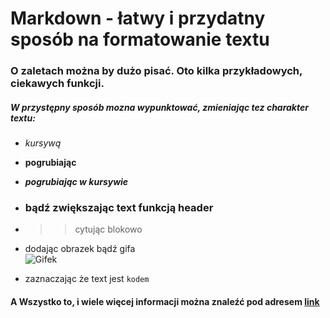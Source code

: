 # **Markdown** - łatwy i przydatny sposób na formatowanie textu

### O zaletach można by dużo pisać. Oto kilka przykładowych, ciekawych funkcji.

##### W przystępny sposób mozna wypunktować, zmieniając tez charakter textu:

- *kursywą*

- **pogrubiając**

- ***pogrubiając w kursywie***


- ### bądź zwiększając text funkcją header

- >>cytując blokowo

- dodając obrazek bądź gifa  
![Gifek](https://media.giphy.com/media/26tP3M3i03hoIYL6M/giphy.gif) 

- zaznaczając że text jest `kodem`

#### A Wszystko to, i wiele więcej informacji można znaleźć pod adresem [link](https://docs.github.com/en/get-started/writing-on-github/getting-started-with-writing-and-formatting-on-github/basic-writing-and-formatting-syntax)

